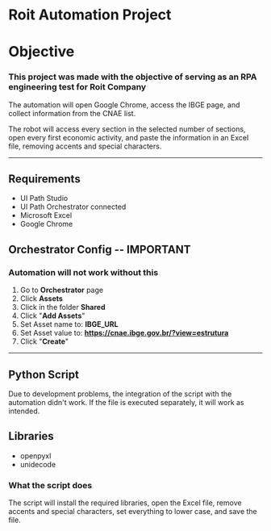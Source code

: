 # Roit Automation Project #

# Objective #

### This project was made with the objective of serving as an RPA engineering test for Roit Company ###

The automation will open Google Chrome, access the IBGE page, and collect information from the CNAE list.

The robot will access every section in the selected number of sections, open every first economic activity, and paste
the information in an Excel file, removing accents and special characters.

------------------------------------------------------------------------------------------------------------------------

## Requirements ##

- UI Path Studio
- UI Path Orchestrator connected
- Microsoft Excel
- Google Chrome

## Orchestrator Config -- IMPORTANT ##
### Automation will not work without this ###

1. Go to **Orchestrator** page
2. Click **Assets**
3. Click in the folder **Shared**
4. Click "**Add Assets**"
5. Set Asset name to: **IBGE_URL**
6. Set Asset value to: **https://cnae.ibge.gov.br/?view=estrutura**
7. Click "**Create**"

-----------------------------------------------------------------------------------------------------------------------

## Python Script ##

Due to development problems, the integration of the script with the automation didn't work.
If the file is executed separately, it will work as intended.

## Libraries ##

- openpyxl
- unidecode

### What the script does ###

The script will install the required libraries, open the Excel file, remove accents and special characters, set everything to lower case, and save the file.
